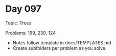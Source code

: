 # Day 097

Topic: Trees

Problems: 199, 230, 124

- Notes follow template in docs/TEMPLATES.md
- Create subfolders per problem as you solve.